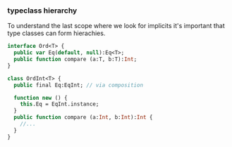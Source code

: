 ### typeclass hierarchy

To understand the last scope where we look for implicits
it's important that type classes can form hierachies.

```haxe
interface Ord<T> {
  public var Eq(default, null):Eq<T>;
  public function compare (a:T, b:T):Int;
}
```

```haxe
class OrdInt<T> {
  public final Eq:EqInt; // via composition

  function new () {
    this.Eq = EqInt.instance;
  }
  public function compare (a:Int, b:Int):Int {
    //...
  }
}
```